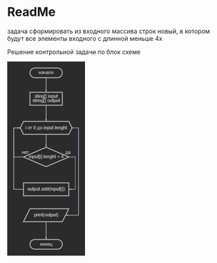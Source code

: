 # ReadMe

задача сформировать из входного массива строк новый, в котором будут все элементы входного с длинной меньше 4х

Решение контрольной задачи по блок схеме

![Диаграмма](/img/diagram%20(10).png)